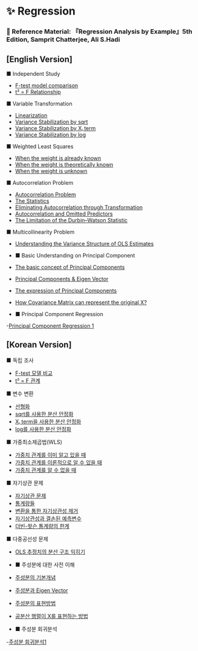 # ✨ Regression
### 📘 Reference Material: 『Regression Analysis by Example』5th Edition, Samprit Chatterjee, Ali S.Hadi

## [English Version]  

■ Independent Study
- [F-test model comparison](What-is-model-comparision-F-test.md)  
- [t² = F Relationship](t2-F-en.md)  

■ Variable Transformation
- [Linearization](variable-trans-en.md)  
- [Variance Stabilization by sqrt](variable-trans2-en1.md)  
- [Variance Stabilization by Xᵢ term](variable-trans3-en.md)  
- [Variance Stabilization by log](variable-trans4-en.md)

■ Weighted Least Squares
- [When the weight is already known](wls1-en.md)  
- [When the weight is theoretically known](wls2-en.md)  
- [When the weight is unknown](wls3-en.md)

■ Autocorrelation Problem
- [Autocorrelation Problem](autocorr1-en.md)
- [The Statistics](autocorr2-en.md)
- [Eliminating Autocorrelation through Transformation](autocorr3-en.md)
- [Autocorrelation and Omitted Predictors](autocorr4-en.md)
- [The Limitation of the Durbin–Watson Statistic](autocorr5-en.md)

■ Multicollinearity Problem
- [Understanding the Variance Structure of OLS Estimates](var-betahat-en.md)

- ■ Basic Understanding on Principal Component
  
- [The basic concept of Principal Components](pca1-en.md)
- [Principal Components & Eigen Vector](pca2-en.md)
- [The expression of Principal Components](pca3-en.md)
- [How Covariance Matrix can represent the original X?](pca4-en.md)

- ■ Principal Component Regression
  
-[Principal Component Regression 1](pcr1-en.md)
  
## [Korean Version]  

■ 독립 조사
- [F-test 모델 비교](model-comparison-ko.md)  
- [t² = F 관계](t2-F.md)

■ 변수 변환
- [선형화](variable-trans.md)  
- [sqrt를 사용한 분산 안정화](variable-trans2.md)  
- [Xᵢ term을 사용한 분산 안정화](variable-trans3.md)  
- [log를 사용한 분산 안정화](variable-trans4.md)

■ 가중최소제곱법(WLS)
- [가중치 관계를 이미 알고 있을 때](wls1.md)  
- [가중치 관계를 이론적으로 알 수 있을 때](wls2.md)  
- [가중치 관계를 알 수 없을 때](wls3.md)

■ 자기상관 문제
- [자기상관 문제](autocorr1.md)
- [통계량들](autocorr2.md)
- [변환을 통한 자기상관성 제거](autocorr3.md)
- [자기상관성과 결손된 예측변수](autocorr4.md)
- [더빈-왓슨 통계량의 한계](autocorr5.md)

■ 다중공선성 문제
- [OLS 추정치의 분산 구조 익히기](var-betahat.md)

- ■ 주성분에 대한 사전 이해
  
- [주성분의 기본개념](pca1.md)
- [주성분과 Eigen Vector](pca2.md)
- [주성분의 표현방법](pca3.md)
- [공분산 행렬이 X를 표현하는 방법](pca4.md)

- ■ 주성분 회귀분석
  
-[주성분 회귀분석1](pcr1.md)
